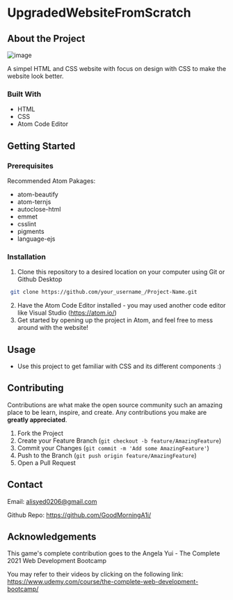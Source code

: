 # UpgradedWebsiteFromScratch 

## About the Project

![image](https://user-images.githubusercontent.com/52847195/113434442-fd685d80-93ae-11eb-8109-1ab8154c0b37.png)

A simpel HTML and CSS website with focus on design with CSS to make the website look better.

### Built With

- HTML
- CSS
- Atom Code Editor

## Getting Started

### Prerequisites

Recommended Atom Pakages:
- atom-beautify
- atom-ternjs
- autoclose-html
- emmet
- csslint
- pigments
- language-ejs

### Installation

1. Clone this repository to a desired location on your computer using Git or Github Desktop
  ```sh
   git clone https://github.com/your_username_/Project-Name.git
   ``` 
 2. Have the Atom Code Editor installed - you may used another code editor like Visual Studio (https://atom.io/)
 3. Get started by opening up the project in Atom, and feel free to mess around with the website!

## Usage

- Use this project to get familiar with CSS and its different components :)

## Contributing

Contributions are what make the open source community such an amazing place to be learn, inspire, and create. Any contributions you make are **greatly appreciated**.

1. Fork the Project
2. Create your Feature Branch (`git checkout -b feature/AmazingFeature`)
3. Commit your Changes (`git commit -m 'Add some AmazingFeature'`)
4. Push to the Branch (`git push origin feature/AmazingFeature`)
5. Open a Pull Request

## Contact

Email: alisyed0206@gmail.com

Github Repo: https://github.com/GoodMorningA1i/

## Acknowledgements

This game's complete contribution goes to the Angela Yui - The Complete 2021 Web Development Bootcamp

You may refer to their videos by clicking on the following link: https://www.udemy.com/course/the-complete-web-development-bootcamp/

